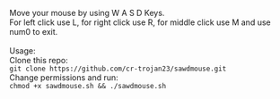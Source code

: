 Move your mouse by using W A S D Keys.<br>
For left click use L, for right click use R, for middle click use M and use num0 to exit.<br><br>
Usage: <br>
Clone this repo:<br>
`git clone https://github.com/cr-trojan23/sawdmouse.git`<br>
Change permissions and run:<br>
`chmod +x sawdmouse.sh && ./sawdmouse.sh`
